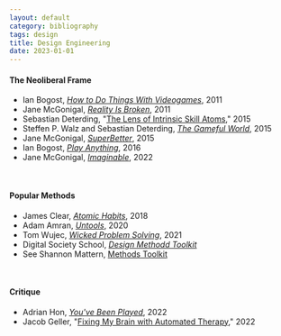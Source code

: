 ```yaml
---
layout: default
category: bibliography
tags: design
title: Design Engineering
date: 2023-01-01
---
```


#### The Neoliberal Frame

* Ian Bogost, [*How to Do Things With Videogames*](https://www.upress.umn.edu/book-division/books/how-to-do-things-with-videogames), 2011
* Jane McGonigal, [*Reality Is Broken*](https://www.penguinrandomhouse.com/books/305501/reality-is-broken-by-jane-mcgonigal/), 2011
* Sebastian Deterding, "[The Lens of Intrinsic Skill Atoms](https://codingconduct.cc/Intrinsic-Skill-Atoms)," 2015
* Steffen P. Walz and Sebastian Deterding, [*The Gameful World*](https://codingconduct.cc/The-Gameful-World), 2015
* Jane McGonigal, [*SuperBetter*](https://www.superbetter.com/), 2015
* Ian Bogost, [*Play Anything*](https://bogost.com/books/play-anything/), 2016
* Jane McGonigal, [*Imaginable*](https://janemcgonigal.com/2021/12/17/imaginable-how-to-see-the-future-coming-and-feel-ready-for-anything-even-things-that-seem-impossible-today/), 2022

<br>


#### Popular Methods

* James Clear, [*Atomic Habits*](https://jamesclear.com/atomic-habits), 2018
* Adam Amran, [*Untools*](https://untools.co/), 2020
* Tom Wujec, [*Wicked Problem Solving*](https://www.wickedproblemsolver.com/), 2021
* Digital Society School, [*Design Methodd Toolkit*](https://toolkits.dss.cloud/design/)
* See Shannon Mattern, [Methods Toolkit](/2023/11/05-methods-toolkit)
<br>


#### Critique

* Adrian Hon, [*You've Been Played*](https://www.basicbooks.com/titles/adrian-hon/youve-been-played/9781541600195/), 2022
* Jacob Geller, "[Fixing My Brain with Automated Therapy](https://www.youtube.com/watch?v=mcYztBmf_y8)," 2022
